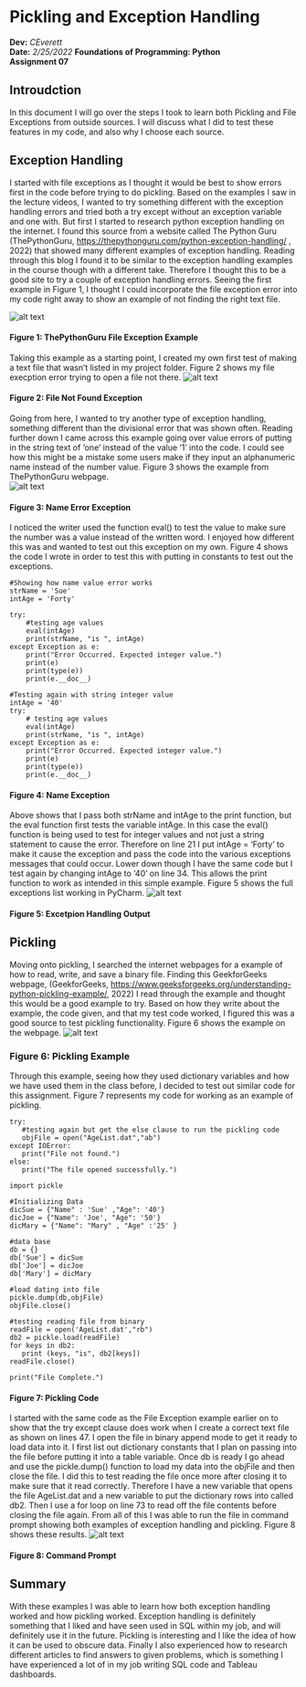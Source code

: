  # Pickling and Exception Handling
 **Dev:** *CEverett*  
 **Date:** *2/25/2022* 
 **Foundations of Programming: Python**  
 **Assignment 07**
 
 ## Introudction
 In this document I will go over the steps I took to learn both Pickling and File Exceptions from outside sources. I will discuss what I did to test these features in my code, and also why I choose each source. 
 
 ## Exception Handling
 I started with file exceptions as I thought it would be best to show errors first in the code before trying to do pickling. Based on the examples I saw in the lecture videos, I wanted to try something different with the exception handling errors and tried both a try except without an exception variable and one with. But first I started to research python exception handling on the internet. 
I found this source from a website called The Python Guru (ThePythonGuru, https://thepythonguru.com/python-exception-handling/ , 2022) that showed many different examples of exception handling. Reading through this blog I found it to be similar to the exception handling examples in the course though with a different take. Therefore I thought this to be a good site to try a couple of exception handling errors. 
Seeing the first example in Figure 1, I thought I could incorporate the file exception error into my code right away to show an example of not finding the right text file. 

![alt text](https://github.com/ceverettx20/IntroToProg-Python-Mod07/blob/IntroToProg-Python/Figures/Figure%201.png "tooltip text")
 #### Figure 1: ThePythonGuru File Exception Example
 Taking this example as a starting point, I created my own first test of making a text file that wasn’t listed in my project folder. Figure 2 shows my file execption error trying to open a file not there. 
![alt text](https://github.com/ceverettx20/IntroToProg-Python-Mod07/blob/IntroToProg-Python/Figures/Figure%202.png "tooltip text")
 #### Figure 2: File Not Found Exception
Going from here, I wanted to try another type of exception handling, something different than the divisional error that was shown often. Reading further down I came across this example going over value errors of putting in the string text of ‘one’ instead of the value ‘1’ into the code. I could see how this might be a mistake some users make if they input an alphanumeric name instead of the number value. Figure 3 shows the example from ThePythonGuru webpage.  
![alt text](https://github.com/ceverettx20/IntroToProg-Python-Mod07/blob/IntroToProg-Python/Figures/Figure%203.png "tooltip text")
#### Figure 3: Name Error Exception
I noticed the writer used the function eval() to test the value to make sure the number was a value instead of the written word. I enjoyed how different this was and wanted to test out this exception on my own. Figure 4 shows the code I wrote in order to test this with putting in constants to test out the exceptions. 
```
#Showing how name value error works
strName = 'Sue'
intAge = 'Forty'

try:
    #testing age values
    eval(intAge)
    print(strName, "is ", intAge)
except Exception as e:
    print("Error Occurred. Expected integer value.")
    print(e)
    print(type(e))
    print(e.__doc__)

#Testing again with string integer value
intAge = '40'
try:
    # testing age values
    eval(intAge)
    print(strName, "is ", intAge)
except Exception as e:
    print("Error Occurred. Expected integer value.")
    print(e)
    print(type(e))
    print(e.__doc__)
```
#### Figure 4: Name Exception

 Above shows that I pass both strName and intAge to the print function, but the eval function first tests the variable intAge. In this case the eval() function is being used to test for integer values and not just a string statement to cause the error. Therefore on line 21 I put intAge = ‘Forty’ to make it cause the exception and pass the code into the various exceptions messages that could occur. Lower down though I have the same code but I test again by changing intAge to ‘40’ on line 34. This allows the print function to work as intended in this simple example. Figure 5 shows the full exceptions list working in PyCharm.
![alt text](https://github.com/ceverettx20/IntroToProg-Python-Mod07/blob/IntroToProg-Python/Figures/Figure%205.png "tooltip text")
#### Figure 5: Excetpion Handling Output
 ## Pickling
 Moving onto pickling, I searched the internet webpages for a example of how to read, write, and save a binary file. Finding this GeekforGeeks webpage, (GeekforGeeks, https://www.geeksforgeeks.org/understanding-python-pickling-example/, 2022) I read through the example and thought this would be a good example to try. Based on how they write about the example, the code given, and that my test code worked, I figured this was a good source to test pickling functionality. Figure 6 shows the example on the webpage. 
![alt text](https://github.com/ceverettx20/IntroToProg-Python-Mod07/blob/IntroToProg-Python/Figures/Figure%206.png "tooltip text")
 ### Figure 6: Pickling Example
 Through this example, seeing how they used dictionary variables and how we have used them in the class before, I decided to test out similar code for this assignment. Figure 7 represents my code for working as an example of pickling. 
 ```
 try:
    #testing again but get the else clause to run the pickling code
    objFile = open("AgeList.dat","ab")
except IOError:
    print("File not found.")
else:
    print("The file opened successfully.")

import pickle

#Initializing Data
dicSue = {"Name" : 'Sue' ,"Age": '40'}
dicJoe = {"Name": 'Joe', "Age": '50'}
dicMary = {"Name": "Mary" , "Age" :'25' }

#data base
db = {}
db['Sue'] = dicSue
db['Joe'] = dicJoe
db['Mary'] = dicMary

#load dating into file
pickle.dump(db,objFile)
objFile.close()

#testing reading file from binary
readFile = open('AgeList.dat',"rb")
db2 = pickle.load(readFile)
for keys in db2:
    print (keys, "is", db2[keys])
readFile.close()

print("File Complete.")
 ```
 #### Figure 7: Pickling Code
 I started with the same code as the File Exception example earlier on to show that the try except clause does work when I create a correct text file as shown on lines 47. I open the file in binary append mode to get it ready to load data into it. I first list out dictionary constants that I plan on passing into  the file before putting it into a table variable. Once db is ready I go ahead and use the pickle.dump() function to load my data into the objFile and then close the file. I did this to test reading the file once more after closing it to make sure that it read correctly. Therefore I have a new variable that opens the file AgeList.dat and a new variable to put the dictionary rows into called db2. Then I use a for loop on line 73 to read off the file contents before closing the file again. From all of this I was able to run the file in command prompt showing both examples of exception handling and pickling. Figure 8 shows these results. 
![alt text](https://github.com/ceverettx20/IntroToProg-Python-Mod07/blob/IntroToProg-Python/Figures/Figure%208.png "tooltip text")
#### Figure 8: Command Prompt
 
 ## Summary
 With these examples I was able to learn how both exception handling worked and how pickling worked. Exception handling is definitely something that I liked and have seen used in SQL within my job, and will definitely use it in the future. Pickling is interesting and I like the idea of how it can be used to obscure data. Finally I also experienced how to research different articles to find answers to given problems, which is something I have experienced a lot of in my job writing SQL code and Tableau dashboards. 
